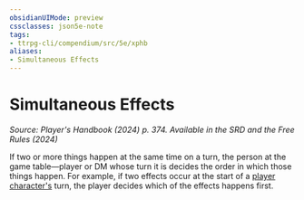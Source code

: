 ```yaml
---
obsidianUIMode: preview
cssclasses: json5e-note
tags:
- ttrpg-cli/compendium/src/5e/xphb
aliases:
- Simultaneous Effects
---
```

# Simultaneous Effects
*Source: Player's Handbook (2024) p. 374. Available in the <span title='Systems Reference Document (5.2)'>SRD</span> and the Free Rules (2024)* 

If two or more things happen at the same time on a turn, the person at the game table—player or DM whose turn it is decides the order in which those things happen. For example, if two effects occur at the start of a [player character's](/3-Mechanics/CLI/variant-rules/player-character-xphb.md) turn, the player decides which of the effects happens first.
